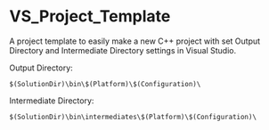 # VS_Project_Template
 A project template to easily make a new C++ project with set Output Directory and Intermediate Directory settings in Visual Studio.

Output Directory:

	$(SolutionDir)\bin\$(Platform)\$(Configuration)\

Intermediate Directory:

	$(SolutionDir)\bin\intermediates\$(Platform)\$(Configuration)\